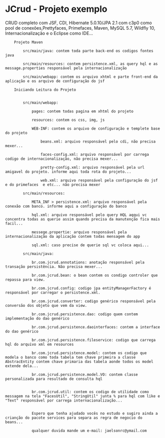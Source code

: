 # JCrud - Projeto exemplo

CRUD completo com JSF, CDI, Hibernate 5.0.10/JPA 2.1 com c3p0 como pool de conexões,Prettyfaces, Primefaces, Maven, MySQL 5.7, Wildfly 10, Internacionalização e o Eclipse como IDE...

		Projeto Maven
		
			src/main/java: contem toda parte back-end os codigos fontes java
			
			src/main/resources: contem persistence.xml, as query hql e as message.properties responsável pela internacionalização
			
			src/main/webapp: contem os arquivo xhtml e parte front-end da aplicação e os arquivo de configuração do jsf
			
		Iniciando Leitura do Projeto
		
		
			src/main/webapp:
			
				pages: contem todas pagina em xhtml do projeto
				
				resources: contem os css, img, js
				
				WEB-INF: contem os arquivo de configuração e templete base do projeto
				
					beans.xml: arquivo responsável pelo cdi, não precisa mexer...
					
					faces-config.xml: arquivo responsável por carrega codigo de internacionalização, não precisa mexer...
					
					pretty-config.xml: arquivo responsável pela url amigavel do projeto. informe aqui toda rota do projeto...
					
					web.xml: arquivo responsável pela configuração do jsf e do primefaces  e etc... não precisa mexer
					
			src/main/resources:
			
				META_INF > persistence.xml: arquivo responsável pela conexão com banco. informe aqui a configuração do banco
				
				hql.xml: arquivo responsável pelo query HQL aqqui vc concentra todas as querie assim quando precisa da manutenção fica mais facil...
				
				messege.propertie: arquivo responsável pela internacionalização da aplicação contem todas mensagem do app
				
				sql.xml: caso precise de querie sql vc coloca aqui...
				
			src/main/java:
			
				br.com.jcrud.annotations: anotação responsável pela transação persistência. Não precisa mexer...
				
				br.com.jcrud.bean: o bean contem os condigo controler que repassa para view.
				
				br.com.jcrud.config: codigo jpa entityManagerFactory é responsável por carregar o persistence.xml.
				
				br.com.jcrud.converter: codigo genérico responsável pela conversão dos objeto que vem da view.
				
				br.com.jcrud.persistence.dao: codigo quem contem implementação do dao genérico
				
				br.com.jcrud.persistence.daointerfaces: contem a interface do dao genérico
				
				br.com.jcrud.persistence.fileservice: codigo que carrega hql do arquivo xml em resources
				
				br.com.jcrud.persistence.model: contem os codigo que modela o banco como toda tabela tem chave primeira a classe AbstracEntity contem chave primaria das tabela aonde todos os model extende dela...
				
				br.com.jcrud.persistence.model.VO: contem classe personalizada para resultado de consulta hql
				
				
				br.com.jcrud.util: contem os codigo de utilidade como messagem na tela "FacesUtil", "StringUtil" junta % para hql com like e "Text" responsável por carrega internacionalização...
				

				Espero que tenha ajudado vocês no estudo e sugiro ainda a crianção do pacote services para separa as regra de negocio do beans...
				
				qualquer duvida mande um e-mail: jaelsonrc@ymail.com
